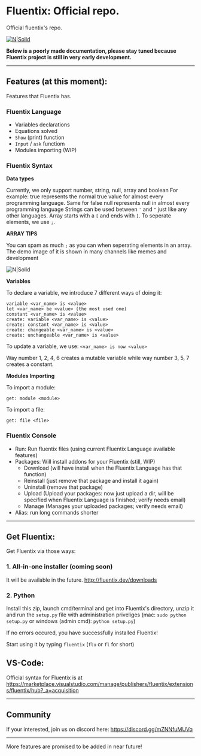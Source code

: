 # Fluentix: Official repo.

Official fluentix's repo.

[![N|Solid](https://cdn.prod.website-files.com/674856bff10105193a1e4dd4/6748583d409715928ff42120_fluentix-white.png)](https://fluentix.dev)

**Below is a poorly made documentation, please stay tuned because Fluentix project is still in very early development.**

---

## Features (at this moment):

Features that Fluentix has.

### Fluentix Language

- Variables declarations
- Equations solved
- `Show` (print) function
- `Input` / `ask` functiom
- Modules importing (WIP)

### Fluentix Syntax

**Data types**

Currently, we only support number, string, null, array and boolean
For example: true represents the normal true value for almost every programming language. Same for false
null represents null in almost every programming language
Strings can be used between `'` and `"` just like any other languages.
Array starts with a `[` and ends with `]`. To seperate elements, we use `;`.

**ARRAY TIPS**

You can spam as much `;` as you can when seperating elements in an array. The demo image of it is shown in many channels like ⁠memes and ⁠development

![N|Solid](https://cdn.discordapp.com/attachments/1309155710504009790/1309343383533125692/Anh_chup_man_hinh_2024-11-21_214702.png?ex=67472b4d&is=6745d9cd&hm=61592b8d73e96eed2228fd8f781e2354f14b4436457f49f6ded38ec52f469186&)

**Variables**

To declare a variable, we introduce 7 different ways of doing it:

```
variable <var_name> is <value>
let <var_name> be <value> (the most used one)
constant <var_name> is <value>
create: variable <var_name> is <value>
create: constant <var_name> is <value>
create: changeable <var_name> is <value>
create: unchangeable <var_name> is <value>
```
To update a variable, we use: `<var_name> is now <value>`

Way number 1, 2, 4, 6 creates a mutable variable while way number 3, 5, 7 creates a constant.

**Modules Importing**

To import a module:

```
get: module <module>
```

To import a file:

```
get: file <file>
```

### Fluentix Console

- Run: Run fluentix files (using current Fluentix Language available features)
- Packages: Will install addons for your Fluentix (still, WIP)
  + Download (will have install when the Fluentix Language has that function)
  + Reinstall (just remove that package and install it again)
  + Uninstall (remove that package)
  + Upload (Upload your packages: now just upload a dir, will be specified when Fluentix Language is finished; verify needs email)
  + Manage (Manages your uploaded packages; verify needs email)
- Alias: run long commands shorter

---

## Get Fluentix:

Get Fluentix via those ways:

### 1. All-in-one installer (coming soon)

It will be available in the future. http://fluentix.dev/downloads

### 2. Python

Install this zip, launch cmd/terminal and get into Fluentix's directory, unzip it and run the `setup.py` file with administration priveliges (mac: `sudo python setup.py` or windows (admin cmd): `python setup.py`)

If no errors occured, you have successfully installed Fluentix!

Start using it by typing `fluentix` (`flu` or `fl` for short)

## VS-Code:

Official syntax for Fluentix is at https://marketplace.visualstudio.com/manage/publishers/fluentix/extensions/fluentix/hub?_a=acquisition

---

## Community

If your interested, join us on discord here: https://discord.gg/mZNNfuMUVq

---

More features are promised to be added in near future!
